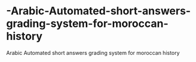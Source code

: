 # -Arabic-Automated-short-answers-grading-system-for-moroccan-history
 Arabic Automated short answers grading system for moroccan history
